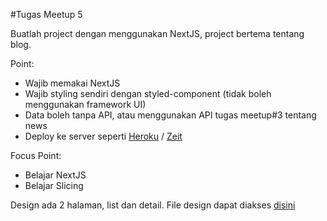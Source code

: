 #Tugas Meetup 5

Buatlah project dengan menggunakan NextJS,
project bertema tentang blog.

Point:
- Wajib memakai NextJS
- Wajib styling sendiri dengan styled-component (tidak boleh menggunakan framework UI)
- Data boleh tanpa API, atau menggunakan API tugas meetup#3 tentang news
- Deploy ke server seperti [Heroku](https://www.heroku.com/) / [Zeit](https://zeit.co/)

Focus Point:
- Belajar NextJS
- Belajar Slicing

Design ada 2 halaman, list dan detail.
File design dapat diakses [disini](https://www.figma.com/file/4QW3KZPNOYyKwF9q6X7SdM/Tugas-Meetup-5)